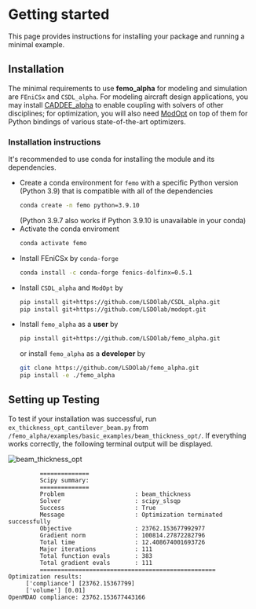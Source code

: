 # Getting started
This page provides instructions for installing your package 
and running a minimal example.

## Installation

The minimal requirements to use **femo_alpha** for modeling and simulation are `FEniCSx` and `CSDL_alpha`. For modeling aircraft design applications, you may install [CADDEE_alpha](https://github.com/LSDOlab/CADDEE_alpha) to enable coupling with solvers of other disciplines; for optimization, you will also need [ModOpt](https://github.com/LSDOlab/modopt) on top of them for Python bindings of various state-of-the-art optimizers. 

### Installation instructions
It's recommended to use conda for installing the module and its dependencies.

- Create a conda environment for `femo` with a specific Python version (Python 3.9) that is compatible with all of the dependencies
  ```sh
  conda create -n femo python=3.9.10
  ```
  (Python 3.9.7 also works if Python 3.9.10 is unavailable in your conda)
- Activate the conda enviroment 
  ```sh
  conda activate femo
  ```
- Install FEniCSx by `conda-forge`
  ```sh
  conda install -c conda-forge fenics-dolfinx=0.5.1
  ```
- Install `CSDL_alpha` and `ModOpt` by
  ```sh
  pip install git+https://github.com/LSDOlab/CSDL_alpha.git
  pip install git+https://github.com/LSDOlab/modopt.git
  ```
- Install `femo_alpha` as a **user** by 
  ```sh
  pip install git+https://github.com/LSDOlab/femo_alpha.git
  ```
  or install `femo_alpha` as a **developer** by
  ```sh
  git clone https://github.com/LSDOlab/femo_alpha.git
  pip install -e ./femo_alpha
  ```


## Setting up Testing
To test if your installation was successful, run 
`ex_thickness_opt_cantilever_beam.py` from `/femo_alpha/examples/basic_examples/beam_thickness_opt/`.
If everything works correctly, the following terminal output will
be displayed.

![beam_thickness_opt](/src/images/beam_thickness_distribution.png "Optimal beam thickness distribution")

```
         ==============
         Scipy summary:
         ==============
         Problem                    : beam_thickness
         Solver                     : scipy_slsqp
         Success                    : True
         Message                    : Optimization terminated successfully
         Objective                  : 23762.153677992977
         Gradient norm              : 100814.27872282796
         Total time                 : 12.408674001693726
         Major iterations           : 111
         Total function evals       : 383
         Total gradient evals       : 111
         ==================================================
Optimization results:
     ['compliance'] [23762.15367799]
     ['volume'] [0.01]
OpenMDAO compliance: 23762.153677443166

```